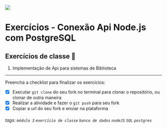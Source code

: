 ![](https://i.imgur.com/xG74tOh.png)

# Exercícios - Conexão Api Node.js com PostgreSQL

## Exercícios de classe 🏫

1. Implementação de Api para sistemas de Biblioteca

---

Preencha a checklist para finalizar os exercícios:

-   [X] Executar `git clone` do seu fork no terminal para clonar o repositório, ou clonar de outra maneira
-   [X] Realizar a atividade e fazer o `git push` para seu fork
-   [X] Copiar a url do seu fork e enviar na plataforma

###### tags: `módulo 3` `exercício de classe` `banco de dados` `nodeJS` `SQL` `postgres`
